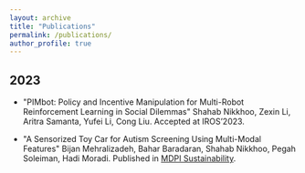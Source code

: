 ```yaml
---
layout: archive
title: "Publications"
permalink: /publications/
author_profile: true
---
```

## 2023

- "PIMbot: Policy and Incentive Manipulation for Multi-Robot Reinforcement Learning in Social Dilemmas" Shahab Nikkhoo, Zexin Li, Aritra Samanta, Yufei Li, Cong Liu. Accepted at IROS’2023.

<!-- - "MIMONet: Multi-Input Multi-Output On-Device Deep Learning" Zexin Li, Xiaoxi He, Yufei Li, Shahab Nikkhoo, Wei Yang, Lothar Thiele, Cong Liu. Submitted to IROS’2023. -->

- "A Sensorized Toy Car for Autism Screening Using Multi-Modal Features" Bijan Mehralizadeh, Bahar Baradaran, Shahab Nikkhoo, Pegah Soleiman, Hadi Moradi. Published in <a href="https://www.mdpi.com/2071-1050/15/10/7790">MDPI Sustainability</a>.